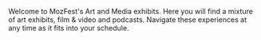 Welcome to MozFest's Art and Media exhibits. Here you will find a mixture of art exhibits, film & video and podcasts. Navigate these experiences at any time as it fits into your schedule.
